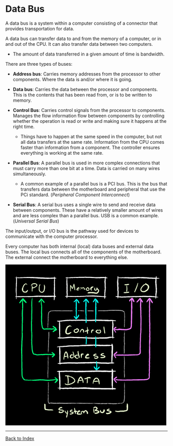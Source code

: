 # Data Bus

A data bus is a system within a computer consisting of a connector that provides transportation for data.

A data bus can transfer data to and from the memory of a computer, or in and out of the CPU.  It can also transfer data between two computers.
+ The amount of data transferred in a given amount of time is bandwidth.

There are three types of buses:
+ **Address bus**: Carries memory addresses from the processor to other components.  Where the data is and/or where it is going.
+ **Data bus**: Carries the data between the processor and components.  This is the contents that has been read from, or is to be written to memory.
+ **Control Bus**: Carries control signals from the processor to components.  Manages the flow information flow between components by controlling whether the operation is read or write and making sure it happens at the right time. 
    + Things have to happen at the same speed in the computer, but not all data transfers at the same rate.  Information from the CPU comes faster than information from a component.  The controller ensures everything is working at the same rate.

+ **Parallel Bus**: A parallel bus is used in more complex connections that must carry more than one bit at a time.  Data is carried on many wires simultaneously.
    + A common example of a parallel bus is a PCI bus. This is the bus that transfers data between the motherboard and peripheral that use the PCi standard. (*Peripheral Component Interconnect*)  
+ **Serial Bus**: A serial bus uses a single wire to send and receive data between components.  These have a relatively smaller amount of wires and are less complex than a parallel bus.  USB is a common example. (*Universal Serial Bus*) 

The input/output, or I/O bus is the pathway used for devices to communicate with the computer processor.

Every computer has both internal (local) data buses and external data buses.  The local bus connects all of the components of the motherboard.  The external connect the motherboard to everything else.

![Data Bus Diagram](assets/data_bus.jpg)


---

[Back to Index](comp-sci.md)